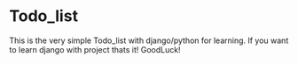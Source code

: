 # Todo_list
This is the very simple Todo_list with django/python for learning. If you want to learn django with project thats it!
GoodLuck!
